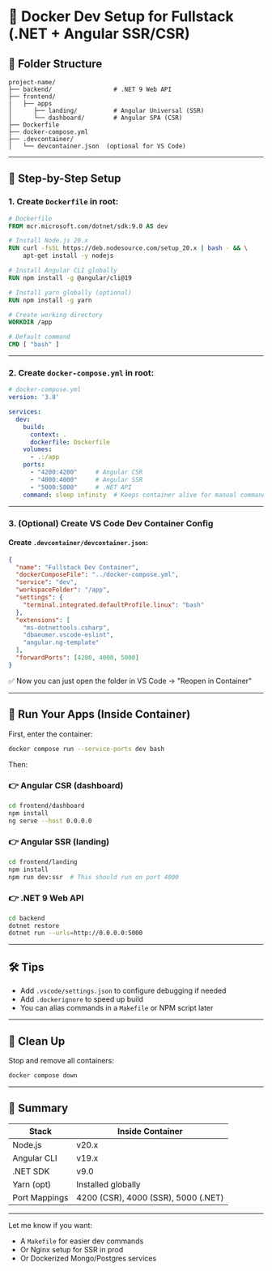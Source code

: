 # 🐳 Docker Dev Setup for Fullstack (.NET + Angular SSR/CSR)

## 📁 Folder Structure

```
project-name/
├── backend/                 # .NET 9 Web API
├── frontend/
|   ├── apps
│      ├── landing/          # Angular Universal (SSR)
│      └── dashboard/        # Angular SPA (CSR)
├── Dockerfile
├── docker-compose.yml
├── .devcontainer/
│   └── devcontainer.json  (optional for VS Code)
```

---

## 🔧 Step-by-Step Setup

### 1. Create `Dockerfile` in root:

```Dockerfile
# Dockerfile
FROM mcr.microsoft.com/dotnet/sdk:9.0 AS dev

# Install Node.js 20.x
RUN curl -fsSL https://deb.nodesource.com/setup_20.x | bash - && \
    apt-get install -y nodejs

# Install Angular CLI globally
RUN npm install -g @angular/cli@19

# Install yarn globally (optional)
RUN npm install -g yarn

# Create working directory
WORKDIR /app

# Default command
CMD [ "bash" ]
```

---

### 2. Create `docker-compose.yml` in root:

```yaml
# docker-compose.yml
version: '3.8'

services:
  dev:
    build:
      context: .
      dockerfile: Dockerfile
    volumes:
      - .:/app
    ports:
      - "4200:4200"     # Angular CSR
      - "4000:4000"     # Angular SSR
      - "5000:5000"     # .NET API
    command: sleep infinity  # Keeps container alive for manual commands
```

---

### 3. (Optional) Create VS Code Dev Container Config

#### Create `.devcontainer/devcontainer.json`:

```json
{
  "name": "Fullstack Dev Container",
  "dockerComposeFile": "../docker-compose.yml",
  "service": "dev",
  "workspaceFolder": "/app",
  "settings": {
    "terminal.integrated.defaultProfile.linux": "bash"
  },
  "extensions": [
    "ms-dotnettools.csharp",
    "dbaeumer.vscode-eslint",
    "angular.ng-template"
  ],
  "forwardPorts": [4200, 4000, 5000]
}
```

✅ Now you can just open the folder in VS Code → "Reopen in Container"

---

## 🚀 Run Your Apps (Inside Container)

First, enter the container:

```bash
docker compose run --service-ports dev bash
```

Then:

### 👉 Angular CSR (dashboard)
```bash
cd frontend/dashboard
npm install
ng serve --host 0.0.0.0
```

### 👉 Angular SSR (landing)
```bash
cd frontend/landing
npm install
npm run dev:ssr  # This should run on port 4000
```

### 👉 .NET 9 Web API
```bash
cd backend
dotnet restore
dotnet run --urls=http://0.0.0.0:5000
```

---

## 🛠 Tips

- Add `.vscode/settings.json` to configure debugging if needed
- Add `.dockerignore` to speed up build
- You can alias commands in a `Makefile` or NPM script later

---

## 🧼 Clean Up

Stop and remove all containers:

```bash
docker compose down
```

---

## 🧠 Summary

| Stack         | Inside Container     |
|---------------|----------------------|
| Node.js       | v20.x                |
| Angular CLI   | v19.x                |
| .NET SDK      | v9.0                 |
| Yarn (opt)    | Installed globally   |
| Port Mappings | 4200 (CSR), 4000 (SSR), 5000 (.NET) |

---

Let me know if you want:
- A `Makefile` for easier dev commands
- Or Nginx setup for SSR in prod
- Or Dockerized Mongo/Postgres services
